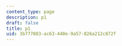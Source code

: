 ```yaml
---
content_type: page
description: p1
draft: false
title: p1
uid: 3b777083-ac63-440e-9a57-826a212c872f
---
```

